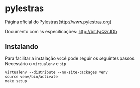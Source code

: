 pylestras
=========

Página oficial do Pylestras(http://www.pylestras.org)

Documento com as especificações: http://bit.ly/QzrJDb

Instalando
-----------

Para facilitar a instalação você pode seguir os seguintes passos. Necessário o `virtualenv` e `pip`

    virtualenv --distribute --no-site-packages venv
    source venv/bin/activate
    make setup

